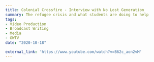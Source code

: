 ```yaml
---
title: Colonial Crossfire - Interview with No Lost Generation
summary: The refugee crisis and what students are doing to help
tags: 
- Video Production
- Broadcast Writing
- Media
- GWTV
date: "2020-10-18"

external_link: 'https://www.youtube.com/watch?v=B62c_aon2vM'
---
```

